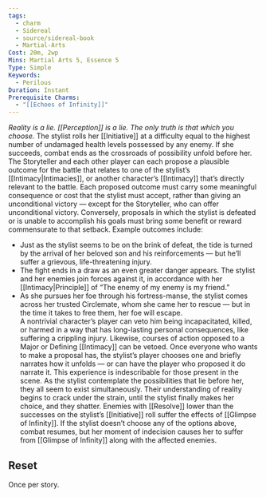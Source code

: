 ```yaml
---
tags:
  - charm
  - Sidereal
  - source/sidereal-book
  - Martial-Arts
Cost: 20m, 2wp
Mins: Martial Arts 5, Essence 5
Type: Simple
Keywords:
  - Perilous
Duration: Instant
Prerequisite Charms:
  - "[[Echoes of Infinity]]"
---
```

*Reality is a lie. [[Perception]] is a lie. The only truth is that which you choose.*
The stylist rolls her [[Initiative]] at a difficulty equal to the highest number of undamaged health levels possessed by any enemy. If she succeeds, combat ends as the crossroads of possibility unfold before her. The Storyteller and each other player can each propose a plausible outcome for the battle that relates to one of the stylist’s [[Intimacy|Intimacies]], or another character’s [[Intimacy]] that’s directly relevant to the battle. Each proposed outcome must carry some meaningful consequence or cost that the stylist must accept, rather than giving an unconditional victory — except for the Storyteller, who can offer unconditional victory. Conversely, proposals in which the stylist is defeated or is unable to accomplish his goals must bring some benefit or reward commensurate to that setback. Example outcomes include: 
- Just as the stylist seems to be on the brink of defeat, the tide is turned by the arrival of her beloved son and his reinforcements — but he’ll suffer a grievous, life-threatening injury. 
- The fight ends in a draw as an even greater danger appears. The stylist and her enemies join forces against it, in accordance with her [[Intimacy|Principle]] of “The enemy of my enemy is my friend.” 
- As she pursues her foe through his fortress-manse, the stylist comes across her trusted Circlemate, whom she came her to rescue — but in the time it takes to free them, her foe will escape.  
A nontrivial character’s player can veto him being incapacitated, killed, or harmed in a way that has long-lasting personal consequences, like suffering a crippling injury. Likewise, courses of action opposed to a Major or Defining [[Intimacy]] can be vetoed. Once everyone who wants to make a proposal has, the stylist’s player chooses one and briefly narrates how it unfolds — or can have the player who proposed it do narrate it. This experience is indescribable for those present in the scene. As the stylist contemplate the possibilities that lie before her, they all seem to exist simultaneously. Their understanding of reality begins to crack under the strain, until the stylist finally makes her choice, and they shatter. Enemies with [[Resolve]] lower than the successes on the stylist’s [[Initiative]] roll suffer the effects of [[Glimpse of Infinity]]. If the stylist doesn’t choose any of the options above, combat resumes, but her moment of indecision causes her to suffer from [[Glimpse of Infinity]] along with the affected enemies. 
## Reset
Once per story.